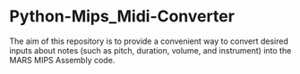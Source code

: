 # Python-Mips_Midi-Converter
The aim of this repository is to provide a convenient way to convert desired inputs about notes (such as pitch, duration, volume, and instrument) into the MARS MIPS Assembly code.

